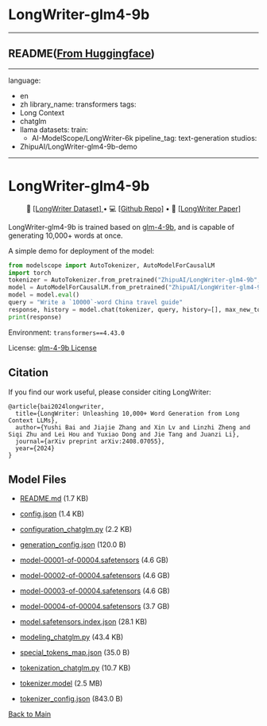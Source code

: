 
# LongWriter-glm4-9b
---


## README([From Huggingface](https://huggingface.co/THUDM/LongWriter-glm4-9b))

---
language:
- en
- zh
library_name: transformers
tags:
- Long Context
- chatglm
- llama
datasets:
  train:
    - AI-ModelScope/LongWriter-6k
pipeline_tag: text-generation
studios:
- ZhipuAI/LongWriter-glm4-9b-demo
---
# LongWriter-glm4-9b

<p align="center">
  🤖 <a href="https://modelscope.cn/datasets/ZhipuAI/LongWriter-6k" target="_blank">[LongWriter Dataset] </a> • 💻 <a href="https://github.com/THUDM/LongWriter" target="_blank">[Github Repo]</a> • 📃 <a href="https://arxiv.org/abs/2408.07055" target="_blank">[LongWriter Paper]</a> 
</p>

LongWriter-glm4-9b is trained based on [glm-4-9b](https://huggingface.co/THUDM/glm-4-9b), and is capable of generating 10,000+ words at once.


A simple demo for deployment of the model:
```python
from modelscope import AutoTokenizer, AutoModelForCausalLM
import torch
tokenizer = AutoTokenizer.from_pretrained("ZhipuAI/LongWriter-glm4-9b", trust_remote_code=True)
model = AutoModelForCausalLM.from_pretrained("ZhipuAI/LongWriter-glm4-9b", torch_dtype=torch.bfloat16, trust_remote_code=True, )
model = model.eval()
query = "Write a `10000`-word China travel guide"
response, history = model.chat(tokenizer, query, history=[], max_new_tokens=1024, temperature=0.5)
print(response)
```
Environment: `transformers==4.43.0`

License: [glm-4-9b License](https://huggingface.co/THUDM/glm-4-9b-chat/blob/main/LICENSE)

## Citation

If you find our work useful, please consider citing LongWriter:

```
@article{bai2024longwriter,
  title={LongWriter: Unleashing 10,000+ Word Generation from Long Context LLMs}, 
  author={Yushi Bai and Jiajie Zhang and Xin Lv and Linzhi Zheng and Siqi Zhu and Lei Hou and Yuxiao Dong and Jie Tang and Juanzi Li},
  journal={arXiv preprint arXiv:2408.07055},
  year={2024}
}
```



## Model Files

- [README.md](https://paddlenlp.bj.bcebos.com/models/community/THUDM/LongWriter-glm4-9b/README.md) (1.7 KB)

- [config.json](https://paddlenlp.bj.bcebos.com/models/community/THUDM/LongWriter-glm4-9b/config.json) (1.4 KB)

- [configuration_chatglm.py](https://paddlenlp.bj.bcebos.com/models/community/THUDM/LongWriter-glm4-9b/configuration_chatglm.py) (2.2 KB)

- [generation_config.json](https://paddlenlp.bj.bcebos.com/models/community/THUDM/LongWriter-glm4-9b/generation_config.json) (120.0 B)

- [model-00001-of-00004.safetensors](https://paddlenlp.bj.bcebos.com/models/community/THUDM/LongWriter-glm4-9b/model-00001-of-00004.safetensors) (4.6 GB)

- [model-00002-of-00004.safetensors](https://paddlenlp.bj.bcebos.com/models/community/THUDM/LongWriter-glm4-9b/model-00002-of-00004.safetensors) (4.6 GB)

- [model-00003-of-00004.safetensors](https://paddlenlp.bj.bcebos.com/models/community/THUDM/LongWriter-glm4-9b/model-00003-of-00004.safetensors) (4.6 GB)

- [model-00004-of-00004.safetensors](https://paddlenlp.bj.bcebos.com/models/community/THUDM/LongWriter-glm4-9b/model-00004-of-00004.safetensors) (3.7 GB)

- [model.safetensors.index.json](https://paddlenlp.bj.bcebos.com/models/community/THUDM/LongWriter-glm4-9b/model.safetensors.index.json) (28.1 KB)

- [modeling_chatglm.py](https://paddlenlp.bj.bcebos.com/models/community/THUDM/LongWriter-glm4-9b/modeling_chatglm.py) (43.4 KB)

- [special_tokens_map.json](https://paddlenlp.bj.bcebos.com/models/community/THUDM/LongWriter-glm4-9b/special_tokens_map.json) (35.0 B)

- [tokenization_chatglm.py](https://paddlenlp.bj.bcebos.com/models/community/THUDM/LongWriter-glm4-9b/tokenization_chatglm.py) (10.7 KB)

- [tokenizer.model](https://paddlenlp.bj.bcebos.com/models/community/THUDM/LongWriter-glm4-9b/tokenizer.model) (2.5 MB)

- [tokenizer_config.json](https://paddlenlp.bj.bcebos.com/models/community/THUDM/LongWriter-glm4-9b/tokenizer_config.json) (843.0 B)


[Back to Main](../../)